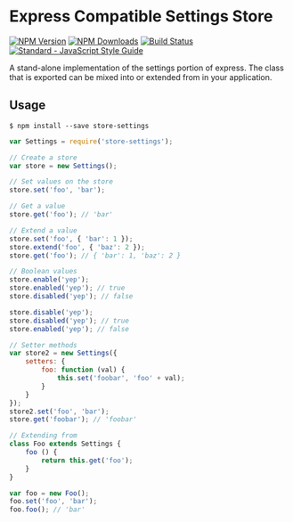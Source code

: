 # Express Compatible Settings Store

[![NPM Version][npm-image]][npm-url]
[![NPM Downloads][downloads-image]][downloads-url]
[![Build Status](https://travis-ci.org/wesleytodd/store-settings.svg?branch=master)](https://travis-ci.org/wesleytodd/store-settings)
[![Standard - JavaScript Style Guide](https://img.shields.io/badge/code_style-standard-brightgreen.svg)](http://standardjs.com/)

A stand-alone implementation of the settings portion of express.  The class that is exported can be mixed into or extended from in your application.

## Usage

```
$ npm install --save store-settings
```

```javascript
var Settings = require('store-settings');

// Create a store
var store = new Settings();

// Set values on the store
store.set('foo', 'bar');

// Get a value
store.get('foo'); // 'bar'

// Extend a value
store.set('foo', { 'bar': 1 });
store.extend('foo', { 'baz': 2 });
store.get('foo'); // { 'bar': 1, 'baz': 2 }

// Boolean values
store.enable('yep');
store.enabled('yep'); // true
store.disabled('yep'); // false

store.disable('yep');
store.disabled('yep'); // true
store.enabled('yep'); // false

// Setter methods
var store2 = new Settings({
	setters: {
		foo: function (val) {
			this.set('foobar', 'foo' + val);
		}
	}
});
store2.set('foo', 'bar');
store.get('foobar'); // 'foobar'

// Extending from
class Foo extends Settings {
	foo () {
		return this.get('foo');
	}
}

var foo = new Foo();
foo.set('foo', 'bar');
foo.foo(); // 'bar'
```

[npm-image]: https://img.shields.io/npm/v/store-settings.svg
[npm-url]: https://npmjs.org/package/store-settings
[downloads-image]: https://img.shields.io/npm/dm/store-settings.svg
[downloads-url]: https://npmjs.org/package/store-settings
